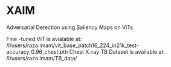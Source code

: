# XAIM
Adversarial Detection using Saliency Maps on ViTs

Fine -tuned ViT is avialable at: /l/users/raza.imam/vit_base_patch16_224_in21k_test-accuracy_0.96_chest.pth
Chest X-ray TB Dataset is available at: /l/users/raza.imam/TB_data/
